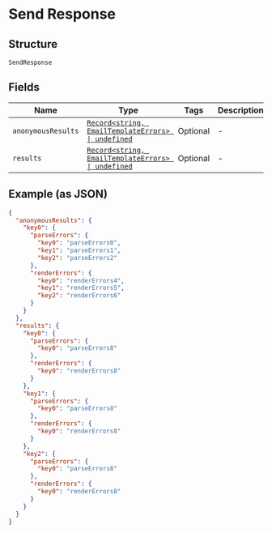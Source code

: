 
# Send Response

## Structure

`SendResponse`

## Fields

| Name | Type | Tags | Description |
|  --- | --- | --- | --- |
| `anonymousResults` | [`Record<string, EmailTemplateErrors> \| undefined`](../../doc/models/email-template-errors.md) | Optional | - |
| `results` | [`Record<string, EmailTemplateErrors> \| undefined`](../../doc/models/email-template-errors.md) | Optional | - |

## Example (as JSON)

```json
{
  "anonymousResults": {
    "key0": {
      "parseErrors": {
        "key0": "parseErrors0",
        "key1": "parseErrors1",
        "key2": "parseErrors2"
      },
      "renderErrors": {
        "key0": "renderErrors4",
        "key1": "renderErrors5",
        "key2": "renderErrors6"
      }
    }
  },
  "results": {
    "key0": {
      "parseErrors": {
        "key0": "parseErrors8"
      },
      "renderErrors": {
        "key0": "renderErrors8"
      }
    },
    "key1": {
      "parseErrors": {
        "key0": "parseErrors8"
      },
      "renderErrors": {
        "key0": "renderErrors8"
      }
    },
    "key2": {
      "parseErrors": {
        "key0": "parseErrors8"
      },
      "renderErrors": {
        "key0": "renderErrors8"
      }
    }
  }
}
```

